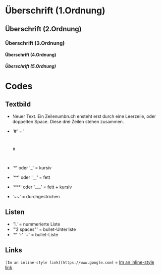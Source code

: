 # Überschrift (1.Ordnung)

## Überschrift (2.Ordnung)

### Überschrift (3.Ordnung)

#### Überschrift (4.Ordnung)

##### Überschrift (5.Ordnung)

# Codes
## Textbild
- Neuer Text. Ein Zeilenumbruch ensteht erst durch eine Leerzeile, oder 
doppelten Space. 
Diese drei Zeilen stehen zusammen.

- '#' = '<H1>'
- '*' oder '_' = kursiv
- '**' oder '__' = fett
- '***' oder '___' = fett + kursiv
- '~~' = durchgestrichen
## Listen
- '1.' = nummerierte Liste
- '"2 spaces"' = bullet-Unterliste
- '*' '-' '+' = bullet-Liste
## Links
``` [Im an inline-style link](https://www.google.com) ```
 = [Im an inline-style link](https://www.google.com)  


